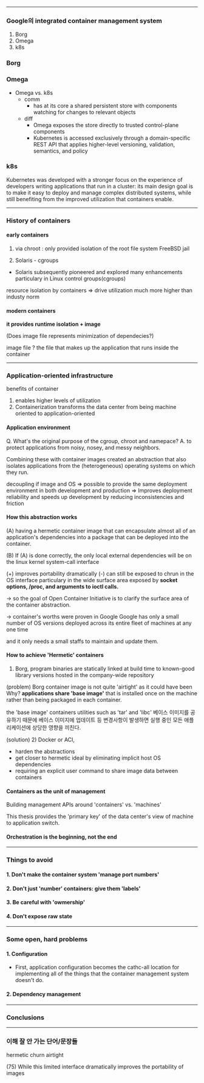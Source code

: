 

---
### Google의 integrated container management system
1. Borg
2. Omega
3. k8s

### Borg


### Omega

- Omega vs. k8s
	- comm
		- has at its core a shared persistent store
		  with components watching for changes to relevant objects
	- diff
		- Omega exposes the store directly 
		  to trusted control-plane components
		- Kubernetes is accessed exclusively through 
		  a domain-specific REST API that applies higher-level versioning,
		  validation, semantics, and policy

### k8s
Kubernetes was developed with a stronger focus on 
the experience of developers writing applications that run in a cluster: 
its main design goal is to make it easy to deploy and manage complex 
distributed systems, while still benefiting from the improved
utilization that containers enable.

---

### History of containers
#### early containers
1. via chroot : only provided isolation of the root file system
FreeBSD jail 

2. Solaris - cgroups
- Solaris subsequently pioneered and explored many enhancements
  particulary in Linux control groups(cgroups)


resource isolation by containers 
=> drive utilization much more higher than industy norm


#### modern containers
**it provides runtime isolation + image**

(Does image file represents minimization of dependecies?)

image file ? the file that makes up the application that runs inside the container

---
### Application-oriented infrastructure
benefits of container 
1. enables higher levels of utilization
2. Containerization transforms the data center from being
   machine oriented to application-oriented

#### Application environment
Q. What's the original purpose of the cgroup, chroot and namepace?
A. to protect applications from noisy, nosey, and messy neighbors.

Combining these with
container images created an abstraction that also isolates
applications from the (heterogeneous) operating systems on which they run.

decoupling if image and OS 
=> possible to provide the same deployment environment in
   both development and production
=> Improves deployment reliability and speeds up development by
   reducing inconsistencies and friction

#### How this abstraction works
(A)
having a hermetic container image that can encapsulate 
almost all of an application's dependencies into  a package
that can be deployed into the container.

(B)
If (A) is done correctly, the only local external dependencies 
will be on the linux kernel system-call interface

(+) improves portability dramatically
(-) can still be exposed to chrun in the OS interface
    particulary in the wide surface area exposed by 
    **socket options, /proc, and arguments to ioctl calls.**

-> so the goal of Open Container Initiative is
to clarify the surface area of the container abstraction.

-> container's worths were proven in Google
Google has only a small number of OS versions deployed 
across its entire fleet of machines at any one time

and it only needs a small staffs to maintain and update them.

#### How to achieve 'Hermetic' containers
1) Borg, program binaries are statically linked at build time
   to known-good library versions hosted in the company-wide repository
   
(problem) 
   Borg container image is not quite 'airtight' as it could have been
   Why? **applications share 'base image'** that is installed once 
   on the machine rather than being packaged in each container.

   the 'base image' containers utilities such as 'tar' and 'libc'
   베이스 이미지를 공유하기 때문에 베이스 이미지에 업데이트 등 변경사항이 발생하면
   실행 중인 모든 애플리케이션에 상당한 영향을 끼친다.

(solution)
2) Docker or ACI, 
   - harden the abstractions
   - get closer to hermetic ideal by eliminating implicit host OS dependencies
   - requiring an explicit user command to share image data between containers

#### Containers as the unit of management
Building management APIs around 'containers' vs. 'machines'

This thesis provides the 'primary key' of the data center's view
of machine to application switch.

#### Orchestration is the beginning, not the end

---
### Things to avoid
#### 1. Don't make the container system 'manage port numbers'
#### 2. Don't just 'number' containers: give them 'labels'
#### 3. Be careful with 'owmership'
#### 4. Don't expose raw state

---
### Some open, hard problems
#### 1. Configuration
- First, application configuration becomes the cathc-all location
  for implementing all of the things that the container management system doesn't do.
#### 2. Dependency management


---
### Conclusions



---
### 이해 잘 안 가는 단어/문장들

hermetic 
churn
airtight


(75) 
While this limited interface dramatically improves the portability of images






